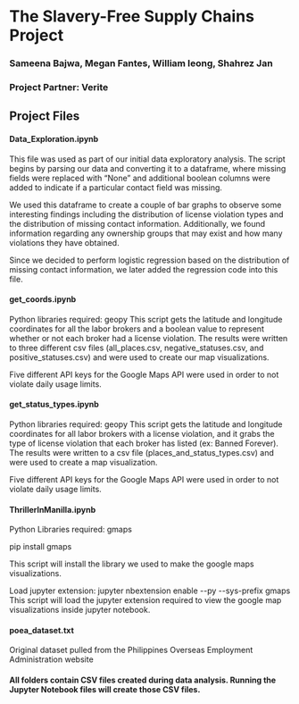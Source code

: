 # The Slavery-Free Supply Chains Project
### Sameena Bajwa, Megan Fantes, William Ieong, Shahrez Jan
### Project Partner: Verite

## Project Files

#### Data_Exploration.ipynb
This file was used as part of our initial data exploratory analysis. The script begins by parsing our data and converting it to a dataframe, where missing fields were replaced with “None” and additional boolean columns were added to indicate if a particular contact field was missing.

We used this dataframe to create a couple of bar graphs to observe some interesting findings including the distribution of license violation types and the distribution of missing contact information. Additionally, we found information regarding any ownership groups that may exist and how many violations they have obtained. 

Since we decided to perform logistic regression based on the distribution of missing contact information, we later added the regression code into this file. 

#### get_coords.ipynb
Python libraries required: geopy
This script gets the latitude and longitude coordinates for all the labor brokers and a boolean value to represent whether or not each broker had a license violation. The results were written to three different csv files (all_places.csv, negative_statuses.csv, and positive_statuses.csv) and were used to create our map visualizations.

Five different API keys for the Google Maps API were used in order to not violate daily usage limits. 

#### get_status_types.ipynb
Python libraries required: geopy
This script gets the latitude and longitude coordinates for all labor brokers with a license violation, and it grabs the type of license violation that each broker has listed (ex: Banned Forever). The results were written to a csv file (places_and_status_types.csv) and were used to create a map visualization. 

Five different API keys for the Google Maps API were used in order to not violate daily usage limits. 

#### ThrillerInManilla.ipynb
Python Libraries required: gmaps

pip install gmaps

This script will install the library we used to make the google maps visualizations.

Load jupyter extension:
jupyter nbextension enable --py --sys-prefix gmaps
This script will load the jupyter extension required to view the google map visualizations inside jupyter notebook.

#### poea_dataset.txt
Original dataset pulled from the Philippines Overseas Employment Administration website

#### All folders contain CSV files created during data analysis. Running the Jupyter Notebook files will create those CSV files.
